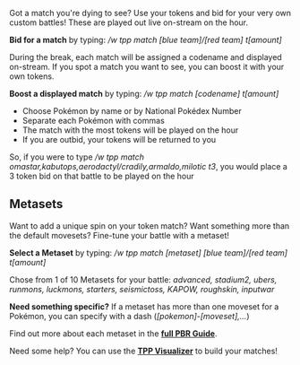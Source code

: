 Got a match you're dying to see?  Use your tokens and bid for your very own custom battles!  These are played out live on-stream on the hour.

**Bid for a match** by typing: */w tpp match [blue team]/[red team] t[amount]*

During the break, each match will be assigned a codename and displayed on-stream.  If you spot a match you want to see, you can boost it with your own tokens.

**Boost a displayed match** by typing: */w tpp match [codename] t[amount]*

* Choose Pokémon by name or by National Pokédex Number
* Separate each Pokémon with commas
* The match with the most tokens will be played on the hour
* If you are outbid, your tokens will be returned to you 

So, if you were to type */w tpp match omastar,kabutops,aerodactyl/cradily,armaldo,milotic t3*, you would place a 3 token bid on that battle to be played on the hour

## Metasets

Want to add a unique spin on your token match?  Want something more than the default movesets?  Fine-tune your battle with a metaset!

**Select a Metaset** by typing: */w tpp match [metaset] [blue team]/[red team] t[amount]*

Chose from 1 of 10 Metasets for your battle: *advanced, stadium2, ubers, runmons, luckmons, starters, seismictoss, KAPOW, roughskin, inputwar*


**Need something specific?** If a metaset has more than one moveset for a Pokémon, you can specify with a dash (*[pokemon]-[moveset],...*)

Find out more about each metaset in the [**full PBR Guide**](https://docs.google.com/spreadsheets/d/1Y37Yl348uS8cV3bhdxOHB2MbECcEP4SKUejgXrkl1ZU).

Need some help?  You can use the [**TPP Visualizer**](http://chfoo.github.io/fogchamp) to build your matches! 